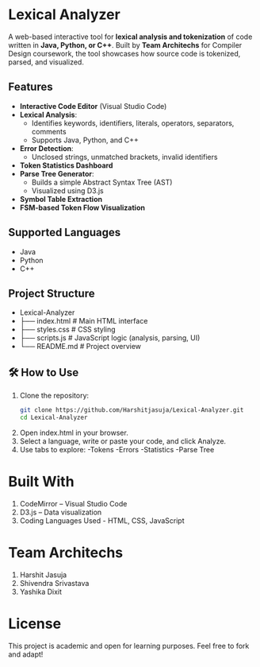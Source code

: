 # Lexical Analyzer 
A web-based interactive tool for **lexical analysis and tokenization** of code written in **Java, Python, or C++**. Built by **Team Architechs** for Compiler Design coursework, the tool showcases how source code is tokenized, parsed, and visualized.

##  Features
-  **Interactive Code Editor** (Visual Studio Code)
-  **Lexical Analysis**:
    - Identifies keywords, identifiers, literals, operators, separators, comments
    - Supports Java, Python, and C++
-  **Error Detection**:
    - Unclosed strings, unmatched brackets, invalid identifiers
-  **Token Statistics Dashboard**
-  **Parse Tree Generator**:
    - Builds a simple Abstract Syntax Tree (AST)
    - Visualized using D3.js
-  **Symbol Table Extraction**
-  **FSM-based Token Flow Visualization**

##  Supported Languages
- Java
- Python
- C++

##  Project Structure

- Lexical-Analyzer
- ├── index.html # Main HTML interface
- ├── styles.css # CSS styling
- ├── scripts.js # JavaScript logic (analysis, parsing, UI)
- └── README.md # Project overview


## 🛠️ How to Use

1. Clone the repository:
   ```bash
   git clone https://github.com/Harshitjasuja/Lexical-Analyzer.git
   cd Lexical-Analyzer
2. Open index.html in your browser.
3. Select a language, write or paste your code, and click Analyze.
4. Use tabs to explore:
-Tokens
-Errors
-Statistics
-Parse Tree

# Built With
1. CodeMirror – Visual Studio Code
2. D3.js – Data visualization
3. Coding Languages Used - HTML, CSS, JavaScript

# Team Architechs
1. Harshit Jasuja
2. Shivendra Srivastava
3. Yashika Dixit

# License
This project is academic and open for learning purposes. Feel free to fork and adapt!
